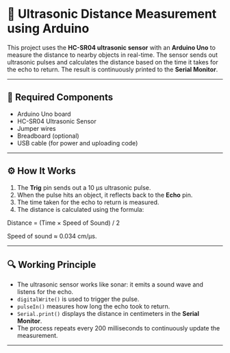# 📏 Ultrasonic Distance Measurement using Arduino

This project uses the **HC-SR04 ultrasonic sensor** with an **Arduino Uno** to measure the distance to nearby objects in real-time. The sensor sends out ultrasonic pulses and calculates the distance based on the time it takes for the echo to return. The result is continuously printed to the **Serial Monitor**.

---

## 🧰 Required Components

- Arduino Uno board  
- HC-SR04 Ultrasonic Sensor  
- Jumper wires  
- Breadboard (optional)  
- USB cable (for power and uploading code)

---

## ⚙️ How It Works

1. The **Trig** pin sends out a 10 µs ultrasonic pulse.
2. When the pulse hits an object, it reflects back to the **Echo** pin.
3. The time taken for the echo to return is measured.
4. The distance is calculated using the formula:

Distance = (Time × Speed of Sound) / 2

Speed of sound ≈ 0.034 cm/µs.

---

## 🔍 Working Principle

- The ultrasonic sensor works like sonar: it emits a sound wave and listens for the echo.
- `digitalWrite()` is used to trigger the pulse.
- `pulseIn()` measures how long the echo took to return.
- `Serial.print()` displays the distance in centimeters in the **Serial Monitor**.
- The process repeats every 200 milliseconds to continuously update the measurement.

---


